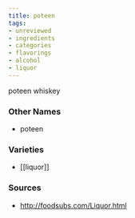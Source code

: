 ```yaml
---
title: poteen
tags:
- unreviewed
- ingredients
- categories
- flavorings
- alcohol
- liquor
---
```

poteen whiskey

### Other Names

* poteen

### Varieties

* [[liquor]]

### Sources
* http://foodsubs.com/Liquor.html
